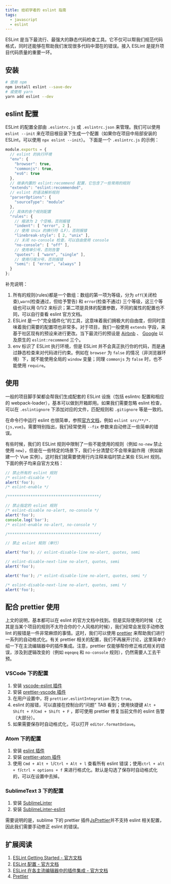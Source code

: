 ```yaml
---
title: 给初学者的 eslint 指南
tags:
  - javascript
  - eslint
---
```


ESLint 是当下最流行、最强大的静态代码检查工具。它不仅可以帮我们规范代码格式，同时还能够在帮助我们发现很多代码中潜在的错误。接入 ESLint 是提升项目代码质量的重要一环。

## 安装

```bash
# 使用 npm
npm install eslint --save-dev
# 或使用 yarn
yarn add eslint --dev
```

## eslint 配置

ESLint 的配置全部由 `.eslintrc.js` 或 `.eslintrc.json` 来管理。我们可以使用 `eslint --init` 来在项目根目录下生成一个配置（如果你在项目中局部安装的 ESLint，可以使用 `npx eslint --init`）。
下面是一个 `.eslintrc.js` 的示例：

```javascript
module.exports = {
  // eslint 的执行环境
  "env": {
    "browser": true,
    "commonjs": true,
    "es6": true
  },
  // 继承内置的 eslint:recommend 配置，它包含了一些常用的规则
  "extends": "eslint:recommended",
  // eslint 的语法解析规则
  "parserOptions": {
    "sourceType": "module"
  },
  // 具体的各个规则配置
  "rules": {
    // 缩进为 2 个空格，否则报错
    "indent": [ "error", 2 ],
    // 使用 Unix 的换行符（LF），否则报错
    "linebreak-style": [ 2, "unix" ],
    // 关闭 no-console 检查，可以自由使用 console
    "no-console": [ "off" ],
    // 使用单引号，否则告警
    "quotes": [ "warn", "single" ],
    // 使用行尾分号，否则报错
    "semi": [ "error", "always" ]
  }
};


```

补充说明：

1. 所有的规则(rules)都是一个数组：数组的第一项为等级，分为 `off`(关闭检查),`warn`(检查通过，但给予警告) 和 `error`(检查不通过) 三个等级，这三个等级也可以用 0/1/2 来标识；第二项是具体的配置参数，不同的属性的配置也不同，可以自行查看 eslint 官方文档。
2. ESLint 是一个“完全插件化”的工具，这意味着我们拥极大的自由度，但同时意味着我们需要的配置项也非常多。对于项目，我们一般使用 `extends` 字段，来基于社区现有的预设来进行更改。当下最流行的预设是 [Airbnb](https://github.com/airbnb/javascript/tree/master/packages/eslint-config-airbnb-base) 、 [Google](https://github.com/google/eslint-config-google) 以及原生的 `eslint:recommend` 三个。
3. env 标识了 ESLint 执行环境，但是 ESLint 并不会真正执行你的代码，而是通过静态检查来对代码进行约束。例如在 `browser` 为 `false` 的情况（非浏览器环境）下，就不能使用全局的 `window` 变量；同理 `commonjs` 为 `false` 时，也不能使用 `require`。

## 使用

一般的项目脚手架都会帮我们生成配套的 ESLint 设施（包括 eslintrc 配置和相应的 webpack-loader），基本可以做到开箱即用。如果我们需要忽略 eslint 检查，可以在 `.eslintignore` 下添加对应的文件，匹配规则和 `.gitignore` 等是一致的。

在命令行中运行 eslint 也很简单，参照[官方文档](https://eslint.org/docs/user-guide/command-line-interface)，例如 `eslint src/**/*.{js,vue}`。需要特别指出，我们经常使用 `--fix` 参数来自动修正一些简单的错误。

有些时候，我们的 ESLint 规则中限制了一些不能使用的规则（例如 `no-new` 禁止使用 `new`），但是在一些特定的场景下，我们十分清楚它不会带来副作用（例如新建一个 Vue 实例）。这时我们就需要使用行内注释来临时禁止某些 ESLint 规则。下面的例子均来自官方文档：

```javascript
// 禁止所有的 eslint 规则
/* eslint-disable */
alert('foo');
/* eslint-enable */

/****************************************/

// 禁止指定的 eslint 规则
/* eslint-disable no-alert, no-console */
alert('foo');
console.log('bar');
/* eslint-enable no-alert, no-console */

/****************************************/

// 禁止 eslint 规则（单行）

alert('foo'); // eslint-disable-line no-alert, quotes, semi

// eslint-disable-next-line no-alert, quotes, semi
alert('foo');

alert('foo'); /* eslint-disable-line no-alert, quotes, semi */

/* eslint-disable-next-line no-alert, quotes, semi */
alert('foo');
```

## 配合 prettier 使用

上文的说明，基本都可以在 eslint 的官方文档中找到。但是实际使用的时候（尤其是当某个项目的规则不太符合你的个人风格的时候），我们经常会发现手动修改 lint 的报错是一件非常麻烦的事情。这时，我们可以使用 [prettier](https://github.com/prettier/prettier) 来帮助我们进行一系列的自动格式化。有关 prettier 相关的配置，我们不再展开讨论，这里简单介绍一下在主流编辑器中的插件集成。注意，prettier 仅能够帮你修正格式相关的错误，涉及到逻辑改变的（例如 `eqeqeq` 和 `no-console` 规则），仍然需要人工去干预。

### VSCode 下的配置

1. 安装 [vscode-eslint 插件](https://marketplace.visualstudio.com/items?itemName=dbaeumer.vscode-eslint)
2. 安装 [prettier-vscode 插件](https://marketplace.visualstudio.com/items?itemName=esbenp.prettier-vscode)
3. 在用户设置中，将 `prettier.eslintIntegration` 改为 `true`。
4. eslint 的报错，可以直接在控制台的“问题” TAB 看到；使用快捷键 `Alt + Shift + F`/`Cmd + Shift + F` ，即可使用 prettier 修复当前文件的 eslint 告警（大部分）。
5. 如果需要保存时自动格式化，可以打开 `editor.formatOnSave`。

### Atom 下的配置

1. 安装 [eslint 插件](https://atom.io/packages/eslint)
2. 安装 [prettier-atom 插件](https://atom.io/packages/prettier-atom)
3. 使用 `Cmd + Alt + l`/`Ctrl + Alt + l` 查看所有 eslint 错误；使用`ctrl + alt + f`/`ctrl + options + f` 来进行格式化。默认是勾选了保存时自动格式化的，可以在设置中去掉。

### SublimeText 3 下的配置

1. 安装 [SublimeLinter](http://www.sublimelinter.com/en/stable/)
2. 安装 [SublimeLinter-eslint](https://packagecontrol.io/packages/SublimeLinter-eslint)

需要说明的是，sublime 下的 prettier 插件[JsPrettier](https://packagecontrol.io/packages/JsPrettier)并不支持 eslint 相关配置，因此我们需要手动修正 eslint 的错误。

## 扩展阅读

1. [ESLint Getting Started - 官方文档](https://eslint.org/docs/user-guide/getting-started)
2. [ESLint 配置 - 官方文档](https://eslint.org/docs/user-guide/configuring)
3. [ESLint 在各主流编辑器中的插件集成 - 官方文档](https://eslint.org/docs/user-guide/integrations)
4. [Prettier](http://github.com/prettier/prettier)
